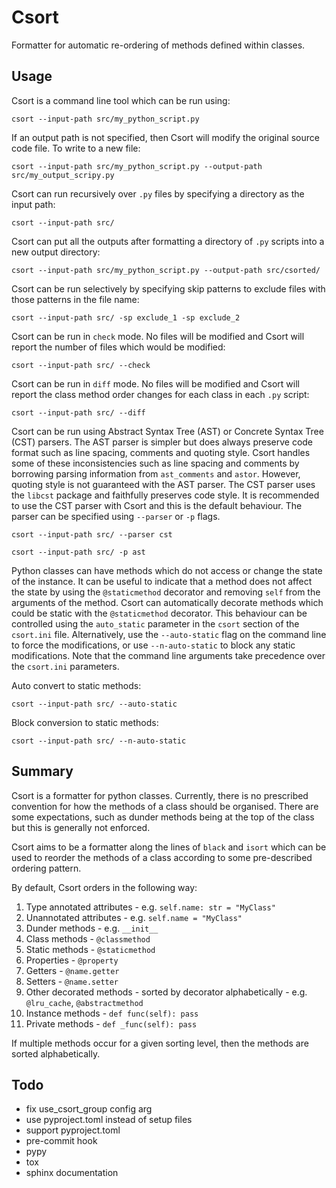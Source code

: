 # Csort

Formatter for automatic re-ordering of methods defined within classes.

## Usage

Csort is a command line tool which can be run using:

```commandline
csort --input-path src/my_python_script.py
```

If an output path is not specified, then Csort will modify the original source code file. To write to a new file:

```commandline
csort --input-path src/my_python_script.py --output-path src/my_output_scripy.py
```

Csort can run recursively over `.py` files by specifying a directory as the input path:

```commandline
csort --input-path src/
```

Csort can put all the outputs after formatting a directory of `.py` scripts into a new output directory:

```commandline
csort --input-path src/my_python_script.py --output-path src/csorted/
```

Csort can be run selectively by specifying skip patterns to exclude files with those patterns in the file name:

```commandline
csort --input-path src/ -sp exclude_1 -sp exclude_2
```

Csort can be run in `check` mode. No files will be modified and Csort will report the number of files which would be
modified:

```commandline
csort --input-path src/ --check
```

Csort can be run in `diff` mode. No files will be modified and Csort will report the class method order changes for
each class in each `.py` script:

```commandline
csort --input-path src/ --diff
```

Csort can be run using Abstract Syntax Tree (AST) or Concrete Syntax Tree (CST) parsers. The AST parser is simpler
but does always preserve code format such as line spacing, comments and quoting style. Csort handles some of these
inconsistencies such as line spacing and comments by borrowing parsing information from `ast_comments` and `astor`.
However, quoting style is not guaranteed with the AST parser. The CST parser uses the `libcst` package and faithfully
preserves code style. It is recommended to use the CST parser with Csort and this is the default behaviour.
The parser can be specified using `--parser` or `-p` flags.

```commandline
csort --input-path src/ --parser cst
```

```commandline
csort --input-path src/ -p ast
```

Python classes can have methods which do not access or change the state of the instance. It can be useful to indicate
that a method does not affect the state by using the `@staticmethod` decorator and removing `self` from the
arguments of the method. Csort can automatically decorate methods which could be static with the `@staticmethod`
decorator. This behaviour can be controlled using the `auto_static` parameter in the `csort` section of the
`csort.ini` file. Alternatively, use the `--auto-static` flag on the command line to force the modifications, or use
`--n-auto-static` to block any static modifications. Note that the command line arguments take precedence over the
`csort.ini` parameters.

Auto convert to static methods:

```commandline
csort --input-path src/ --auto-static
```

Block conversion to static methods:

```commandline
csort --input-path src/ --n-auto-static
```

## Summary

Csort is a formatter for python classes. Currently, there is no prescribed convention for how the methods of a class
should be organised. There are some expectations, such as dunder methods being at the top of the class but this is
generally not enforced.

Csort aims to be a formatter along the lines of `black` and `isort` which can be used to reorder the methods of a class
according to some pre-described ordering pattern.

By default, Csort orders in the following way:

1. Type annotated attributes - e.g. `self.name: str = "MyClass"`
1. Unannotated attributes - e.g. `self.name = "MyClass"`
1. Dunder methods - e.g. `__init__`
1. Class methods - `@classmethod`
1. Static methods - `@staticmethod`
1. Properties - `@property`
1. Getters - `@name.getter`
1. Setters - `@name.setter`
1. Other decorated methods - sorted by decorator alphabetically - e.g. `@lru_cache`, `@abstractmethod`
1. Instance methods - `def func(self): pass`
1. Private methods - `def _func(self): pass`

If multiple methods occur for a given sorting level, then the methods are sorted alphabetically.

## Todo

- fix use_csort_group config arg
- use pyproject.toml instead of setup files
- support pyproject.toml
- pre-commit hook
- pypy
- tox
- sphinx documentation
